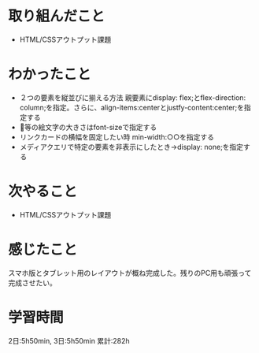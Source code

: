 # 取り組んだこと       
- HTML/CSSアウトプット課題
# わかったこと
- ２つの要素を縦並びに揃える方法
親要素にdisplay: flex;とflex-direction: column;を指定。さらに、align-items:centerとjustfy-content:center;を指定する
- 👻等の絵文字の大きさはfont-sizeで指定する
- リンクカードの横幅を固定したい時 min-width:○○を指定する
- メディアクエリで特定の要素を非表示にしたとき→display: none;を指定する
# 次やること
- HTML/CSSアウトプット課題
# 感じたこと
スマホ版とタブレット用のレイアウトが概ね完成した。残りのPC用も頑張って完成させたい。
# 学習時間  
2日:5h50min, 3日:5h50min
累計:282h

